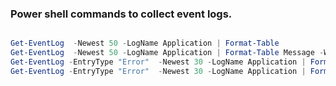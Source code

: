 ### Power shell commands to collect event logs.

```powershell

Get-EventLog  -Newest 50 -LogName Application | Format-Table
Get-EventLog  -Newest 50 -LogName Application | Format-Table Message -Wrap
Get-EventLog -EntryType "Error"  -Newest 30 -LogName Application | Format-Table
Get-EventLog -EntryType "Error"  -Newest 30 -LogName Application | Format-Table Message -Wrap

```